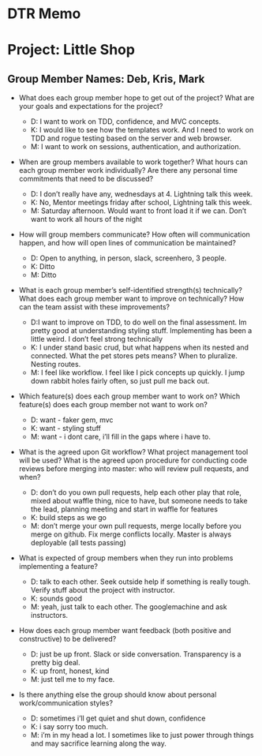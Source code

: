 # DTR Memo
# Project: Little Shop
## Group Member Names: Deb, Kris, Mark
* What does each group member hope to get out of the project? What are your goals and expectations for the project?
  * D: I want to work on TDD, confidence, and MVC concepts.
  * K: I would like to see how the templates work. And I need to work on TDD and rogue testing based on the server and web browser.
  * M: I want to work on sessions, authentication, and authorization.


* When are group members available to work together? What hours can each group member work individually? Are there any personal time commitments that need to be discussed?
  * D: I don’t really have any, wednesdays at 4. Lightning talk this week.
  * K: No, Mentor meetings friday after school, Lightning talk this week.
  * M: Saturday afternoon. Would want to front load it if we can. Don’t want to work all hours of the night


* How will group members communicate? How often will communication happen, and how will open lines of communication be maintained?
  * D: Open to anything, in person, slack, screenhero, 3 people.
  * K: Ditto
  * M: Ditto


* What is each group member’s self-identified strength(s) technically? What does each group member want to improve on technically? How can the team assist with these improvements?
  * D:I want to improve on TDD, to do well on the final assessment. Im pretty good at understanding styling stuff. Implementing has been a little weird. I don’t feel strong technically
  * K: I under stand basic crud, but what happens when its nested and connected. What the pet stores pets means? When to pluralize. Nesting routes.
  * M: I feel like workflow. I feel like I pick concepts up quickly. I jump down rabbit holes fairly often, so just pull me back out.


* Which feature(s) does each group member want to work on? Which feature(s) does each group member not want to work on?
  * D: want - faker gem, mvc
  * K: want - styling stuff
  * M: want - i dont care, i’ll fill in the gaps where i have to.


* What is the agreed upon Git workflow? What project management tool will be used? What is the agreed upon procedure for conducting code reviews before merging into master: who will review pull requests, and when?
  * D: don’t do you own pull requests, help each other play that role, mixed about waffle thing, nice to have, but someone needs to take the lead, planning meeting and start in waffle for features
  * K: build steps as we go
  * M: don’t merge your own pull requests, merge locally before you merge on github. Fix merge conflicts locally. Master is always deployable (all tests passing)


* What is expected of group members when they run into problems implementing a feature?
  * D: talk to each other. Seek outside help if something is really tough. Verify stuff about the project with instructor.
  * K: sounds good
  * M: yeah, just talk to each other. The googlemachine and ask instructors.


* How does each group member want feedback (both positive and constructive) to be delivered?
  * D: just be up front. Slack or side conversation. Transparency is a pretty big deal.
  * K: up front, honest, kind
  * M: just tell me to my face.


* Is there anything else the group should know about personal work/communication styles?
  * D: sometimes i’ll get quiet and shut down, confidence
  * K: i say sorry too much.
  * M: i’m in my head a lot. I sometimes like to just power through things and may sacrifice learning along the way.
